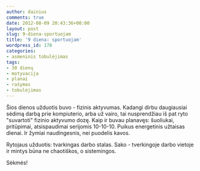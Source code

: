 ```yaml
---
author: dainius
comments: true
date: 2012-08-09 20:43:36+00:00
layout: post
slug: 9-diena-sportuojam
title: '9 diena: sportuojam'
wordpress_id: 178
categories:
- asmeninis tobulėjimas
tags:
- 30 dienų
- motyvacija
- planai
- rašymas
- tobulėjimas
---
```


Šios dienos užduotis buvo - fizinis aktyvumas. Kadangi dirbu daugiausiai sėdimą darbą prie kompiuterio, arba už vairo, tai nusprendžiau iš pat ryto "suvartoti" fizinio aktyvumo dozę. Kaip ir buvau planavęs: šuoliukai, pritūpimai, atsispaudimai serijomis 10-10-10. Puikus energetinis užtaisas dienai. Ir žymiai naudingesnis, nei puodelis kavos.

Rytojaus užduotis: tvarkingas darbo stalas. Sako - tverkingoje darbo vietoje ir mintys būna ne chaotiškos, o sistemingos.

Sėkmės!
